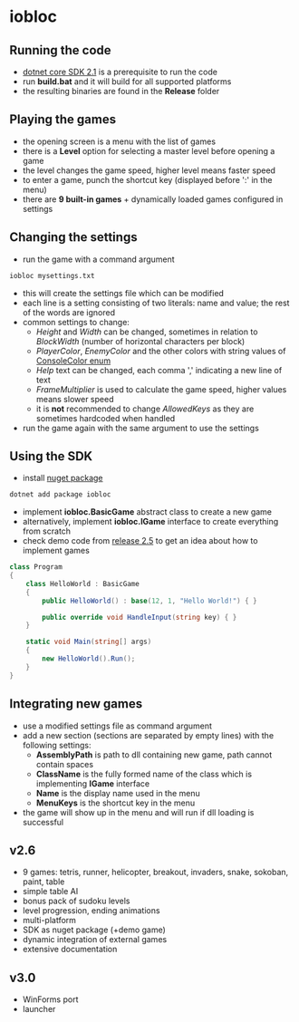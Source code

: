 # iobloc
## Running the code
* [dotnet core SDK 2.1](https://www.microsoft.com/net/download/dotnet-core/2.1) is a prerequisite to run the code
* run **build.bat** and it will build for all supported platforms
* the resulting binaries are found in the **Release** folder
## Playing the games
* the opening screen is a menu with the list of games
* there is a **Level** option for selecting a master level before opening a game
* the level changes the game speed, higher level means faster speed
* to enter a game, punch the shortcut key (displayed before ':' in the menu)
* there are **9 built-in games** + dynamically loaded games configured in settings
## Changing the settings
* run the game with a command argument
```sh
iobloc mysettings.txt
```
* this will create the settings file which can be modified
* each line is a setting consisting of two literals: name and value; the rest of the words are ignored
* common settings to change:
  * *Height* and *Width* can be changed, sometimes in relation to *BlockWidth* (number of horizontal characters per block)
  * *PlayerColor*, *EnemyColor* and the other colors with string values of [ConsoleColor enum](https://docs.microsoft.com/en-us/dotnet/api/system.consolecolor?view=netcore-2.1)
  * *Help* text can be changed, each comma ',' indicating a new line of text
  * *FrameMultiplier* is used to calculate the game speed, higher values means slower speed
  * it is **not** recommended to change *AllowedKeys* as they are sometimes hardcoded when handled
* run the game again with the same argument to use the settings
## Using the SDK
* install [nuget package](https://www.nuget.org/packages/iobloc/)
```sh
dotnet add package iobloc
```
* implement **iobloc.BasicGame** abstract class to create a new game
* alternatively, implement **iobloc.IGame** interface to create everything from scratch
* check demo code from [release 2.5](https://github.com/cpvoinea/iobloc/releases/tag/v2.5) to get an idea about how to implement games
```cs
class Program
{
    class HelloWorld : BasicGame
    {
        public HelloWorld() : base(12, 1, "Hello World!") { }

        public override void HandleInput(string key) { }
    }

    static void Main(string[] args)
    {
        new HelloWorld().Run();
    }
}
```
## Integrating new games
* use a modified settings file as command argument
* add a new section (sections are separated by empty lines) with the following settings:
  * **AssemblyPath** is path to dll containing new game, path cannot contain spaces
  * **ClassName** is the fully formed name of the class which is implementing **IGame** interface
  * **Name** is the display name used in the menu
  * **MenuKeys** is the shortcut key in the menu
* the game will show up in the menu and will run if dll loading is successful
## v2.6
* 9 games: tetris, runner, helicopter, breakout, invaders, snake, sokoban, paint, table
* simple table AI
* bonus pack of sudoku levels
* level progression, ending animations
* multi-platform
* SDK as nuget package (+demo game)
* dynamic integration of external games
* extensive documentation
## v3.0
* WinForms port
* launcher
